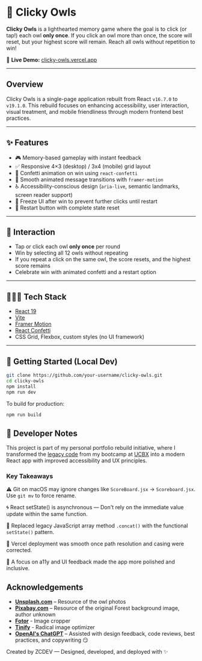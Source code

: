 # 🦉 Clicky Owls

**Clicky Owls** is a lighthearted memory game where the goal is to click (or tap!) each owl **only once**. If you click an owl more than once, the score will reset, but your highest score will remain. Reach all owls without repetition to win!

🔗 **Live Demo:** [clicky-owls.vercel.app](https://clicky-owls.vercel.app)

---

## Overview

Clicky Owls is a single-page application rebuilt from React `v16.7.0` to `v19.1.0`. This rebuild focuses on enhancing accessibility, user interaction, visual treatment, and mobile friendliness through modern frontend best practices.

---

## ✨ Features

- 🎮 Memory-based gameplay with instant feedback
- ✅ Responsive 4×3 (desktop) / 3x4 (mobile) grid layout
- 🎉 Confetti animation on win using `react-confetti`
- 💬 Smooth animated message transitions with `framer-motion`
- ♿️ Accessibility-conscious design (`aria-live`, semantic landmarks, screen reader support)
- 🧠 Freeze UI after win to prevent further clicks until restart
- 🔁 Restart button with complete state reset

---

## 📱 Interaction

- Tap or click each owl **only once** per round
- Win by selecting all 12 owls without repeating
- If you repeat a click on the same owl, the score resets, and the highest score remains
- Celebrate win with animated confetti and a restart option

---

## 👩🏻‍💻 Tech Stack

- [React 19](https://reactjs.org/)
- [Vite](https://vitejs.dev/)
- [Framer Motion](https://www.framer.com/motion/)
- [React Confetti](https://www.npmjs.com/package/react-confetti)
- CSS Grid, Flexbox, custom styles (no UI framework)

---

## 🚀 Getting Started (Local Dev)

```bash
git clone https://github.com/your-username/clicky-owls.git
cd clicky-owls
npm install
npm run dev
```

To build for production:
```bash
npm run build
```

## 🧠 Developer Notes

This project is part of my personal portfolio rebuild initiative, where I transformed the [legacy code](https://github.com/zcdev/clicky-owls-old) from my bootcamp at [UCBX](https://extension.berkeley.edu/) into a modern React app with improved accessibility and UX principles.

### Key Takeaways

⚠️ Git on macOS may ignore changes like `ScoreBoard.jsx` → `Scoreboard.jsx`. Use `git mv` to force rename.

🌀 React setState() is asynchronous — Don't rely on the immediate value update within the same function.

🧩 Replaced legacy JavaScript array method `.concat()` with the functional `setState()` pattern.

🧪 Vercel deployment was smooth once path resolution and casing were corrected.

🎨 A focus on a11y and UI feedback made the app more polished and inclusive.

## Acknowledgements

- **[Unsplash.com](https://unsplash.com)** – Resource of the owl photos
- **[Pixabay.com](https://pixabay.com)** – Resource of the original Forest background image, author unknown
- **[Fotor](https://www.fotor.com/photo-editor-app/editor/basic)** - Image cropper
- **[Tinify](https://tinypng.com)** - Radical image optimizer
- **[OpenAI's ChatGPT](https://chatgpt.com)** – Assisted with design feedback, code reviews, best practices, and copywriting 😏

Created by ZCDEV — Designed, developed, and deployed with ✨